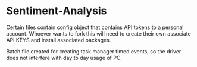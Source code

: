 # Sentiment-Analysis
Certain files contain config object that contains API tokens to a personal account.
Whoever wants to fork this will need to create their own associate API KEYS and install associated packages.

Batch file created for creating task manager timed events, so the driver does not interfere with day to day usage of PC.
